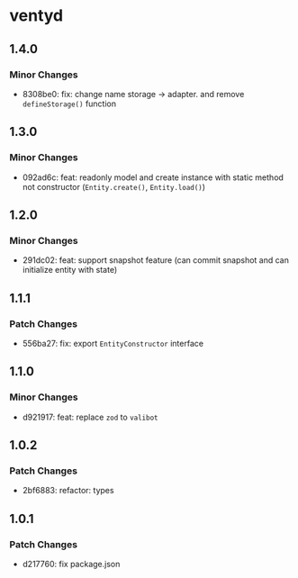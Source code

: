 # ventyd

## 1.4.0

### Minor Changes

- 8308be0: fix: change name storage -> adapter. and remove `defineStorage()` function

## 1.3.0

### Minor Changes

- 092ad6c: feat: readonly model and create instance with static method not constructor (`Entity.create()`, `Entity.load()`)

## 1.2.0

### Minor Changes

- 291dc02: feat: support snapshot feature (can commit snapshot and can initialize entity with state)

## 1.1.1

### Patch Changes

- 556ba27: fix: export `EntityConstructor` interface

## 1.1.0

### Minor Changes

- d921917: feat: replace `zod` to `valibot`

## 1.0.2

### Patch Changes

- 2bf6883: refactor: types

## 1.0.1

### Patch Changes

- d217760: fix package.json
